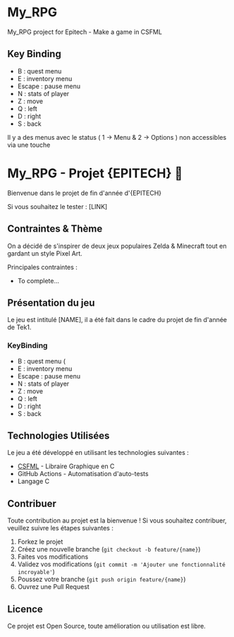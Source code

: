 # My_RPG
My_RPG project for Epitech - Make a game in CSFML

## Key Binding

 - B : quest menu
 - E : inventory menu
 - Escape : pause menu
 - N : stats of player
 - Z : move
 - Q : left
 - D : right
 - S : back

Il y a des menus avec le status ( 1 → Menu & 2 → Options ) non accessibles via une touche

# My_RPG - Projet {EPITECH} 🎉

Bienvenue dans le projet de fin d'année d'{EPITECH}

Si vous souhaitez le tester : [LINK]

## Contraintes & Thème

On a décidé de s'inspirer de deux jeux populaires Zelda & Minecraft tout en gardant un style Pixel Art.

Principales contraintes :
 - To complete...

## Présentation du jeu

Le jeu est intitulé [NAME], il a été fait dans le cadre du projet de fin d'année de Tek1.

### KeyBinding
 - B : quest menu (
 - E : inventory menu
 - Escape : pause menu
 - N : stats of player
 - Z : move
 - Q : left
 - D : right
 - S : back

## Technologies Utilisées

Le jeu a été développé en utilisant les technologies suivantes :

- [CSFML](https://www.sfml-dev.org/download/csfml/) - Libraire Graphique en C
- GitHub Actions - Automatisation d'auto-tests
- Langage C

## Contribuer

Toute contribution au projet est la bienvenue ! Si vous souhaitez contribuer, veuillez suivre les étapes suivantes :

1. Forkez le projet
2. Créez une nouvelle branche (`git checkout -b feature/{name}`)
3. Faites vos modifications
4. Validez vos modifications (`git commit -m 'Ajouter une fonctionnalité incroyable'`)
5. Poussez votre branche (`git push origin feature/{name}`)
6. Ouvrez une Pull Request

## Licence

Ce projet est Open Source, toute amélioration ou utilisation est libre.



